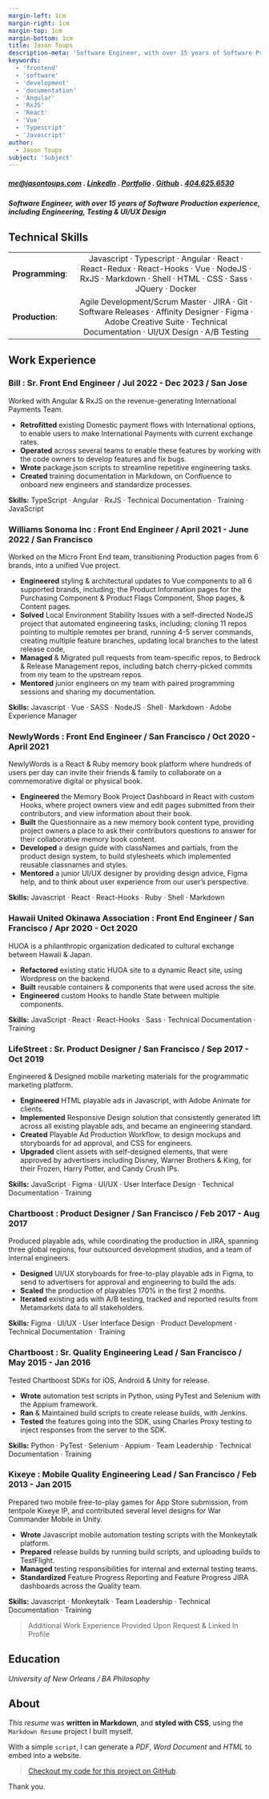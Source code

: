 ```yaml
---
margin-left: 1cm
margin-right: 1cm
margin-top: 1cm
margin-bottom: 1cm
title: Jason Toups
description-meta: 'Software Engineer, with over 15 years of Software Production experience, including Engineering, Testing & UI/UX Design.'
keywords:
  - 'frontend'
  - 'software'
  - 'development'
  - 'documentation'
  - 'Angular'
  - 'RxJS'
  - 'React'
  - 'Vue'
  - 'Typescript'
  - 'Javascript'
author:
  - Jason Toups
subject: 'Subject'
---
```


##### [me@jasontoups.com](mailto:me@jasontoups.com) . [LinkedIn](https://www.linkedin.com/in/jasontoups/) . [Portfolio](https://jasontoups.github.io/) . [Github](https://github.com/JasonToups) . [404.625.6530](tel:4046256530)

##### Software Engineer, with over 15 years of Software Production experience, including Engineering, Testing & UI/UX Design

## Technical Skills

|                  |                                                                                                                                                                           |
| ---------------- | :-----------------------------------------------------------------------------------------------------------------------------------------------------------------------: |
| **Programming**: |           Javascript · Typescript · Angular · React · React-Redux · React-Hooks · Vue · NodeJS · RxJS · Markdown · Shell · HTML · CSS · Sass · JQuery · Docker            |
| **Production**:  | Agile Development/Scrum Master · JIRA · Git · Software Releases · Affinity Designer · Figma · Adobe Creative Suite · Technical Documentation · UI/UX Design · A/B Testing |

## Work Experience

### Bill : Sr. Front End Engineer / Jul 2022 - Dec 2023 / San Jose

Worked with Angular & RxJS on the revenue-generating International Payments Team.

- **Retrofitted** existing Domestic payment flows with International options, to enable users to make International Payments with current exchange rates.
- **Operated** across several teams to enable these features by working with the code owners to develop features and fix bugs.
- **Wrote** package.json scripts to streamline repetitive engineering tasks.
- **Created** training documentation in Markdown, on Confluence to onboard new engineers and standardize processes.

**Skills:** TypeScript · Angular · RxJS · Technical Documentation · Training · JavaScript

### Williams Sonoma Inc : Front End Engineer / April 2021 - June 2022 / San Francisco

Worked on the Micro Front End team, transitioning Production pages from 6 brands, into a unified Vue project.

- **Engineered** styling & architectural updates to Vue components to all 6 supported brands, including; the Product Information pages for the Purchasing Component & Product Flags Component, Shop pages, & Content pages.
- **Solved** Local Environment Stability Issues with a self-directed NodeJS project that automated engineering tasks, including; cloning 11 repos pointing to multiple remotes per brand, running 4-5 server commands, creating multiple feature branches, updating local branches to the latest release code,
- **Managed** & Migrated pull requests from team-specific repos, to Bedrock & Release Management repos, including batch cherry-picked commits from my team to the upstream repos.
- **Mentored** junior engineers on my team with paired programming sessions and sharing my documentation.

**Skills:** Javascript · Vue · SASS · NodeJS · Shell · Markdown · Adobe Experience Manager

### NewlyWords : Front End Engineer / San Francisco / Oct 2020 - April 2021

NewlyWords is a React & Ruby memory book platform where hundreds of users per day can invite their friends & family to collaborate on a commemorative digital or physical book.

- **Engineered** the Memory Book Project Dashboard in React with custom Hooks, where project owners view and edit pages submitted from their contributors, and view information about their book.
- **Built** the Questionnaire as a new memory book content type, providing project owners a place to ask their contributors questions to answer for their collaborative memory book content.
- **Developed** a design guide with classNames and partials, from the product design system, to build stylesheets which implemented reusable classnames and styles.
- **Mentored** a junior UI/UX designer by providing design advice, Figma help, and to think about user experience from our user’s perspective.

**Skills:** Javascript · React · React-Hooks · Ruby · Shell · Markdown

### Hawaii United Okinawa Association : Front End Engineer / San Francisco / Apr 2020 - Oct 2020

HUOA is a philanthropic organization dedicated to cultural exchange between Hawaii & Japan.

- **Refactored** existing static HUOA site to a dynamic React site, using Wordpress on the backend.
- **Built** reusable containers & components that were used across the site.
- **Engineered** custom Hooks to handle State between multiple components.

**Skills:** JavaScript · React · React-Hooks · Sass · Technical Documentation · Training

### LifeStreet : Sr. Product Designer / San Francisco / Sep 2017 - Oct 2019

Engineered & Designed mobile marketing materials for the programmatic marketing platform.

- **Engineered** HTML playable ads in Javascript, with Adobe Animate for clients.
- **Implemented** Responsive Design solution that consistently generated lift across all existing playable ads, and became an engineering standard.
- **Created** Playable Ad Production Workflow, to design mockups and storyboards for ad approval, and CSS for engineers.
- **Upgraded** client assets with self-designed elements, that were approved by advertisers including Disney, Warner Brothers & King, for their Frozen, Harry Potter, and Candy Crush IPs.

**Skills:** JavaScript · Figma · UI/UX · User Interface Design · Technical Documentation · Training

### Chartboost : Product Designer / San Francisco / Feb 2017 - Aug 2017

Produced playable ads, while coordinating the production in JIRA, spanning three global regions, four outsourced development studios, and a team of internal engineers.

- **Designed** UI/UX storyboards for free-to-play playable ads in Figma, to send to advertisers for approval and engineering to build the ads.
- **Scaled** the production of playables 170% in the first 2 months.
- **Iterated** existing ads with A/B testing, tracked and reported results from Metamarkets data to all stakeholders.

**Skills:** Figma · UI/UX · User Interface Design · Product Development · Technical Documentation · Training

### Chartboost : Sr. Quality Engineering Lead / San Francisco / May 2015 - Jan 2016

Tested Chartboost SDKs for iOS, Android & Unity for release.

- **Wrote** automation test scripts in Python, using PyTest and Selenium with the Appium framework.
- **Ran** & Maintained build scripts to create release builds, with Jenkins.
- **Tested** the features going into the SDK, using Charles Proxy testing to inject responses from the server to the SDK.

**Skills:** Python · PyTest · Selenium · Appium · Team Leadership · Technical Documentation · Training

### Kixeye : Mobile Quality Engineering Lead / San Francisco / Feb 2013 - Jan 2015

Prepared two mobile free-to-play games for App Store submission, from tentpole Kixeye IP, and contributed several level designs for War Commander Mobile in Unity.

- **Wrote** Javascript mobile automation testing scripts with the Monkeytalk platform.
- **Prepared** release builds by running build scripts, and uploading builds to TestFlight.
- **Managed** testing responsibilities for internal and external testing teams.
- **Standardized** Feature Progress Reporting and Feature Progress JIRA dashboards across the Quality team.

**Skills:** Javascript · Monkeytalk · Team Leadership · Technical Documentation · Training

> Additional Work Experience Provided Upon Request & Linked In Profile

## Education

_University of New Orleans / BA Philosophy_

## About

_This resume_ was **written in Markdown**, and **styled with CSS**, using the `Markdown Resume` project I built myself.

With a simple `script`, I can generate a _PDF_, _Word Document_ and _HTML_ to embed into a website.

> [Checkout my code for this project on GitHub](https://github.com/JasonToups/markdown-resume).

Thank you.
